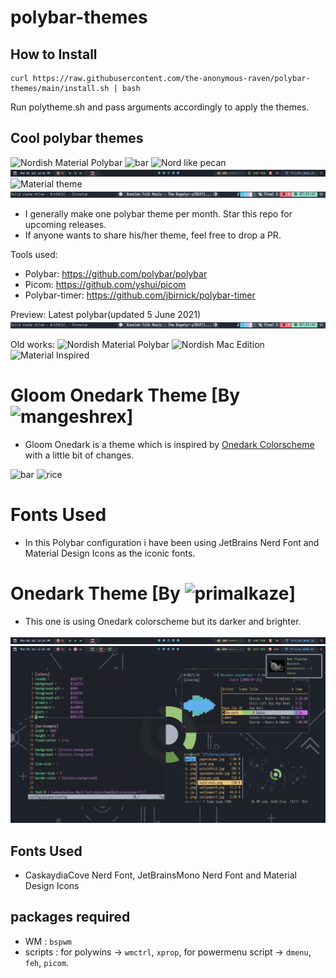 # polybar-themes


How to Install
--------------
```
curl https://raw.githubusercontent.com/the-anonymous-raven/polybar-themes/main/install.sh | bash
```

Run polytheme.sh and pass arguments accordingly to apply the themes.


Cool polybar themes
---------------------
![Nordish Material Polybar](pure_nordish_material/preview/preview2.png?raw=true "Pure nord polybar")
![bar](https://user-images.githubusercontent.com/82205152/124379185-1c8aca00-dcd3-11eb-8810-612c3beace8d.png)
![Nord like pecan](nordish_mac/preview/preview.png?raw=true)
![bar](https://raw.githubusercontent.com/primalkaze/polybar-themes/main/onedark-theme/preview/bar.png)
![Material theme](material_theme/preview/preview.png?raw=true)
![Ayu-inspired](ayu-inspired/preview/ayu-preview.png?raw=true "Ayu colorscheme inspired")

- I generally make one polybar theme per month. Star this repo for upcoming releases.
- If anyone wants to share his/her theme, feel free to drop a PR.

Tools used:

- Polybar: https://github.com/polybar/polybar
- Picom: https://github.com/yshui/picom
- Polybar-timer: https://github.com/jbirnick/polybar-timer

Preview:
Latest polybar(updated 5 June 2021)
![Ayu-inspired](ayu-inspired/preview/ayu-preview.png?raw=true "Ayu colorscheme inspired")

Old works:
![Nordish Material Polybar](pure_nordish_material/preview/preview2.png?raw=true "Pure nord polybar")
![Nordish Mac Edition](nordish_mac/preview/nord_mac_preview.png?raw=true "Nordish Mac")
![Material Inspired](material_theme/preview/material_preview.png?raw=true "Inspired by Google")

# Gloom Onedark Theme [By ![mangeshrex](https://github.com/Mangeshrex)]
- Gloom Onedark is a theme which is inspired by [Onedark Colorscheme](https://github.com/joshdick/onedark.vim) with a little bit of changes. 

![bar](https://user-images.githubusercontent.com/82205152/124379185-1c8aca00-dcd3-11eb-8810-612c3beace8d.png)
![rice](https://user-images.githubusercontent.com/82205152/124379175-1399f880-dcd3-11eb-815e-485cd4ac0358.png)

# Fonts Used 
- In this Polybar configuration i have been using JetBrains Nerd Font and Material Design Icons as the iconic fonts. 

# Onedark Theme [By ![primalkaze](https://github.com/primalkaze)]
- This one is using Onedark colorscheme but its darker and brighter.

![bar](https://raw.githubusercontent.com/primalkaze/polybar-themes/main/onedark-theme/preview/bar.png)
![rice](https://raw.githubusercontent.com/primalkaze/polybar-themes/main/onedark-theme/preview/onedark-theme.png)

## Fonts Used
- CaskaydiaCove Nerd Font, JetBrainsMono Nerd Font and Material Design Icons
## packages required
- WM : `bspwm`
- scripts : for polywins -> `wmctrl`, `xprop`,  for powermenu script -> `dmenu`, `feh`, `picom`.
